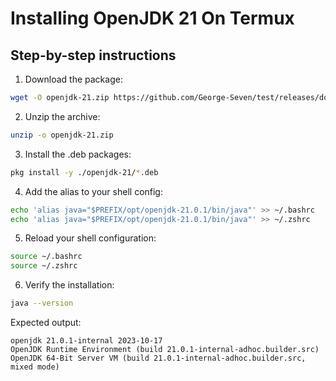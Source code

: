 # Installing OpenJDK 21 On Termux

## Step-by-step instructions

1. Download the package:
```bash
wget -O openjdk-21.zip https://github.com/George-Seven/test/releases/download/openjdk-21/openjdk-21-aarch64.zip
```

2. Unzip the archive:
```bash
unzip -o openjdk-21.zip
```

3. Install the .deb packages:
```bash
pkg install -y ./openjdk-21/*.deb
```

4. Add the alias to your shell config:
```bash
echo 'alias java="$PREFIX/opt/openjdk-21.0.1/bin/java"' >> ~/.bashrc
echo 'alias java="$PREFIX/opt/openjdk-21.0.1/bin/java"' >> ~/.zshrc
```

5. Reload your shell configuration:
```bash
source ~/.bashrc
source ~/.zshrc
```

6. Verify the installation:
```bash
java --version
```

Expected output:
```
openjdk 21.0.1-internal 2023-10-17
OpenJDK Runtime Environment (build 21.0.1-internal-adhoc.builder.src)
OpenJDK 64-Bit Server VM (build 21.0.1-internal-adhoc.builder.src, mixed mode)
```
